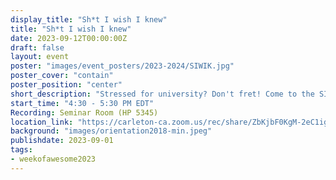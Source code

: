 ```yaml
---
display_title: "Sh*t I wish I knew"
title: "Sh*t I wish I knew"
date: 2023-09-12T00:00:00Z
draft: false
layout: event
poster: "images/event_posters/2023-2024/SIWIK.jpg"
poster_cover: "contain"
poster_position: "center"
short_description: "Stressed for university? Don't fret! Come to the SIWIK presentation to get a complete guide on navigating your academics, social life, and coop at Carleton!."
start_time: "4:30 - 5:30 PM EDT"
Recording: Seminar Room (HP 5345)
location_link: "https://carleton-ca.zoom.us/rec/share/ZbKjbF0KgM-2eC1igX6ufEHtzItr5p29M4HhfOTN0qSQxAx7IcmVLjszj3Ol2jBd.NIhLd4rpeWIRYE7_"
background: "images/orientation2018-min.jpeg"
publishdate: 2023-09-01
tags:
- weekofawesome2023
---
```

